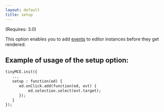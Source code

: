 ```yaml
---
layout: default
title: setup
---
```


(Requires: 3.0)

This option enables you to add [events](/) to editor instances before they get rendered.

## Example of usage of the setup option:

```html
tinyMCE.init({
   ...
   setup : function(ed) {
      ed.onClick.add(function(ed, evt) {
          ed.selection.select(evt.target);
      });
   }
});
```